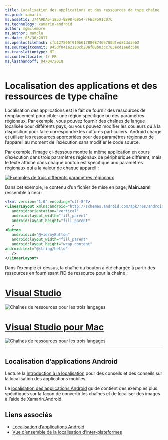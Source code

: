 ```yaml
---
title: Localisation des applications et des ressources de type chaîne
ms.prod: xamarin
ms.assetid: 374A9DA6-1853-8B98-6954-7FE3F591C07C
ms.technology: xamarin-android
author: mgmclemore
ms.author: mamcle
ms.date: 03/30/2017
ms.openlocfilehash: cfb127500f919b61788087465700dfed213d5eb2
ms.sourcegitcommit: 945df041e2180cb20af08b83cc703ecd1aedc6b0
ms.translationtype: MT
ms.contentlocale: fr-FR
ms.lasthandoff: 04/04/2018
---
```

# <a name="application-localization-and-string-resources"></a>Localisation des applications et des ressources de type chaîne

Localisation des applications est le fait de fournir des ressources de remplacement pour cibler une région spécifique ou des paramètres régionaux. Par exemple, vous pouvez fournir des chaînes de langue localisée pour différents pays, ou vous pouvez modifier les couleurs ou à la disposition pour faire correspondre les cultures particuliers. Android charge et utiliser les ressources appropriées pour des paramètres régionaux de l’appareil au moment de l’exécution sans modifier le code source.

Par exemple, l’image ci-dessous montre la même application en cours d’exécution dans trois paramètres régionaux de périphérique différent, mais le texte affiché dans chaque bouton est spécifique aux paramètres régionaux qui a la valeur de chaque appareil :

[![Exemples de trois différents paramètres régionaux](application-localization-images/01-click-me-sml.png)](application-localization-images/01-click-me.png#lightbox)

Dans cet exemple, le contenu d’un fichier de mise en page, **Main.axml** ressemble à ceci :

```xml
<?xml version="1.0" encoding="utf-8"?>
<LinearLayout xmlns:android="http://schemas.android.com/apk/res/android"
   android:orientation="vertical"
   android:layout_width="fill_parent"
   android:layout_height="fill_parent"
   >
<Button  
   android:id="@+id/myButton"
   android:layout_width="fill_parent"
   android:layout_height="wrap_content"
android:text="@string/hello"
   />
</LinearLayout>
```

Dans l’exemple ci-dessus, la chaîne du bouton a été chargée à partir des ressources en fournissant l’ID de ressource pour la chaîne :

# <a name="visual-studiotabvswin"></a>[Visual Studio](#tab/vswin)

![Chaînes de ressources pour les trois langages](application-localization-images/02-resource-strings-vs.png)
 
# <a name="visual-studio-for-mactabvsmac"></a>[Visual Studio pour Mac](#tab/vsmac)

![Chaînes de ressources pour les trois langages](application-localization-images/02-resource-strings-xs.png)
 
-----
 
## <a name="localizing-android-apps"></a>Localisation d’applications Android

Lecture la [Introduction à la localisation](~/cross-platform/app-fundamentals/localization.md) pour des conseils et des conseils sur la localisation des applications mobiles.

Le [localisation des applications Android](~/android/app-fundamentals/localization.md) guide contient des exemples plus spécifiques sur la façon de convertir les chaînes et de localiser des images à l’aide de Xamarin.Android.



## <a name="related-links"></a>Liens associés

- [Localisation d’applications Android](~/android/app-fundamentals/localization.md)
- [Vue d’ensemble de la localisation d’inter-plateformes](~/cross-platform/app-fundamentals/localization.md)
